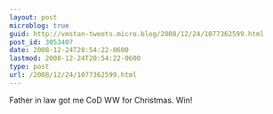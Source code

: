 ```yaml
---
layout: post
microblog: true
guid: http://vmstan-tweets.micro.blog/2008/12/24/1077362599.html
post_id: 3053407
date: 2008-12-24T20:54:22-0600
lastmod: 2008-12-24T20:54:22-0600
type: post
url: /2008/12/24/1077362599.html
---
```

Father in law got me CoD WW for Christmas. Win!
